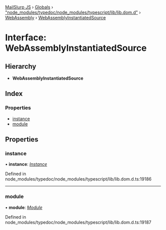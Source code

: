 [MailSlurp JS](../README.md) › [Globals](../globals.md) › ["node_modules/typedoc/node_modules/typescript/lib/lib.dom.d"](../modules/_node_modules_typedoc_node_modules_typescript_lib_lib_dom_d_.md) › [WebAssembly](../modules/_node_modules_typedoc_node_modules_typescript_lib_lib_dom_d_.webassembly.md) › [WebAssemblyInstantiatedSource](_node_modules_typedoc_node_modules_typescript_lib_lib_dom_d_.webassembly.webassemblyinstantiatedsource.md)

# Interface: WebAssemblyInstantiatedSource

## Hierarchy

* **WebAssemblyInstantiatedSource**

## Index

### Properties

* [instance](_node_modules_typedoc_node_modules_typescript_lib_lib_dom_d_.webassembly.webassemblyinstantiatedsource.md#instance)
* [module](_node_modules_typedoc_node_modules_typescript_lib_lib_dom_d_.webassembly.webassemblyinstantiatedsource.md#module)

## Properties

###  instance

• **instance**: *[Instance](_node_modules_typedoc_node_modules_typescript_lib_lib_dom_d_.webassembly.instance.md)*

Defined in node_modules/typedoc/node_modules/typescript/lib/lib.dom.d.ts:19186

___

###  module

• **module**: *[Module](_node_modules_typedoc_node_modules_typescript_lib_lib_dom_d_.webassembly.module.md)*

Defined in node_modules/typedoc/node_modules/typescript/lib/lib.dom.d.ts:19187
